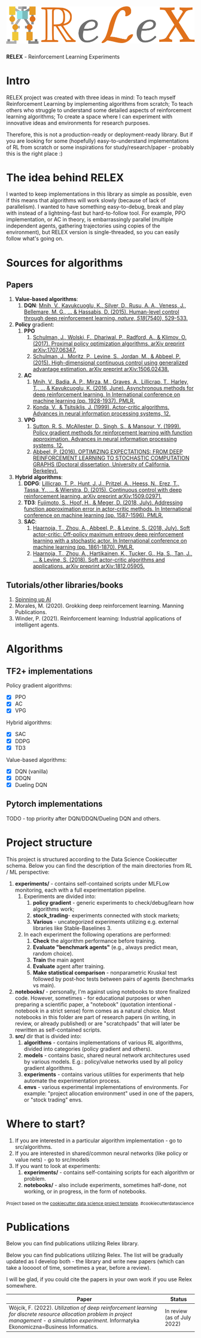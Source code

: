![relex logo](relex_logo.svg)
==============================
**RELEX** - Reinforcement Learning Experiments

# Intro

RELEX project was created with three ideas in mind:
To teach myself Reinforcement Learning by implementing algorithms from scratch;
To teach others who struggle to understand some detailed aspects of reinforcement learning algorithms;
To create a space where I can experiment with innovative ideas and environments for research purposes.

Therefore, this is not a production-ready or deployment-ready library. But if you are looking for some (hopefully) easy-to-understand implementations of RL from scratch or some inspirations for study/research/paper - probably this is the right place :)

# The idea behind RELEX

I wanted to keep implementations in this library as simple as possible, even if this means that algorithms will work slowly (because of lack of parallelism). I wanted to have something easy-to-debug, break and play with instead of a lightning-fast but hard-to-follow tool.
For example, PPO implementation, or AC in theory, is embarrassingly parallel (multiple independent agents, gathering trajectories using copies of the environment), but RELEX version is single-threaded, so you can easily follow what's going on.

# Sources for algorithms

## Papers

1. **Value-based algorithms**:
   1. **DQN**: [Mnih, V., Kavukcuoglu, K., Silver, D., Rusu, A. A., Veness, J., Bellemare, M. G., ... & Hassabis, D. (2015). Human-level control through deep reinforcement learning. _nature_, _518_(7540), 529-533.](https://daiwk.github.io/assets/dqn.pdf)
2. **Policy** gradient:
   1. **PPO**
      1. [Schulman, J., Wolski, F., Dhariwal, P., Radford, A., & Klimov, O. (2017). Proximal policy optimization algorithms. arXiv preprint arXiv:1707.06347.](https://arxiv.org/pdf/1707.06347.pdf)
      2. [Schulman, J., Moritz, P., Levine, S., Jordan, M., & Abbeel, P. (2015). High-dimensional continuous control using generalized advantage estimation. arXiv preprint arXiv:1506.02438.](https://arxiv.org/abs/1506.02438)
   2. **AC**
      1. [Mnih, V., Badia, A. P., Mirza, M., Graves, A., Lillicrap, T., Harley, T., ... & Kavukcuoglu, K. (2016, June). Asynchronous methods for deep reinforcement learning. In International conference on machine learning (pp. 1928-1937). PMLR.](https://arxiv.org/pdf/1602.01783.pdf)
      2. [Konda, V., & Tsitsiklis, J. (1999). Actor-critic algorithms. Advances in neural information processing systems, 12.](https://proceedings.neurips.cc/paper/1999/file/6449f44a102fde848669bdd9eb6b76fa-Paper.pdf)
   3. **VPG**
      1. [Sutton, R. S., McAllester, D., Singh, S., & Mansour, Y. (1999). Policy gradient methods for reinforcement learning with function approximation. Advances in neural information processing systems, 12.](https://proceedings.neurips.cc/paper/1999/file/464d828b85b0bed98e80ade0a5c43b0f-Paper.pdf)
      2. [Abbeel, P. (2016). OPTIMIZING EXPECTATIONS: FROM DEEP REINFORCEMENT LEARNING TO STOCHASTIC COMPUTATION GRAPHS (Doctoral dissertation, University of California, Berkeley).](http://joschu.net/docs/thesis.pdf)
3. **Hybrid algorithms**:
   1. **DDPG**: [Lillicrap, T. P., Hunt, J. J., Pritzel, A., Heess, N., Erez, T., Tassa, Y., ... & Wierstra, D. (2015). Continuous control with deep reinforcement learning. arXiv preprint arXiv:1509.02971.](https://arxiv.org/abs/1509.02971)
   2. **TD3**: [Fujimoto, S., Hoof, H., & Meger, D. (2018, July). Addressing function approximation error in actor-critic methods. In International conference on machine learning (pp. 1587-1596). PMLR.](https://arxiv.org/abs/1802.09477) 
   3. **SAC**:
      1. [Haarnoja, T., Zhou, A., Abbeel, P., & Levine, S. (2018, July). Soft actor-critic: Off-policy maximum entropy deep reinforcement learning with a stochastic actor. In International conference on machine learning (pp. 1861-1870). PMLR.](https://arxiv.org/abs/1801.01290)
      2. [Haarnoja, T., Zhou, A., Hartikainen, K., Tucker, G., Ha, S., Tan, J., ... & Levine, S. (2018). Soft actor-critic algorithms and applications. arXiv preprint arXiv:1812.05905.](https://arxiv.org/abs/1812.05905)

## Tutorials/other libraries/books

1. [Spinning up AI](https://spinningup.openai.com/en/latest/index.html)
2. Morales, M. (2020). Grokking deep reinforcement learning. Manning Publications.
3. Winder, P. (2021). Reinforcement learning: Industrial applications of intelligent agents.

# Algorithms

## TF2+ implementations

Policy gradient algorithms:
- [x] PPO
- [x] AC
- [x] VPG

Hybrid algorithms:
- [x] SAC
- [x] DDPG
- [x] TD3

Value-based algorithms:
- [x] DQN (vanilla)
- [x] DDQN
- [x] Dueling DQN

## Pytorch implementations

TODO - top priority after DQN/DDQN/Dueling DQN and others.

# Project structure

This project is structured according to the Data Science Cookiecutter schema. Below you can find the description of the main directories from RL / ML perspective:

1. **experiments/** - contains self-contained scripts under MLFLow monitoring, each with a full experimentation pipeline.
   1. Experiments are divided into:
      1. **policy gradient** - generic experiments to check/debug/learn how algorithms work; 
      2. **stock_trading**- experiments connected with stock markets; 
      3. **Various** - uncategorized experiments utilizing e.g. external libraries like Stable-Baselines 3.
   2. In each experiment the following operations are performed:
         1. **Check** the algorithm performance before training.
         2. **Evaluate "benchmark agents"** (e.g., always predict mean, random choice). 
         3. **Train** the main agent 
         4. **Evaluate** agent after training. 
         5. **Make statistical comparison** - nonparametric Kruskal test followed by post-hoc tests between pairs of agents (benchmarks vs main).
2. **notebooks/** - personally, I'm against using notebooks to store finalized code. However, sometimes - for educational purposes or when preparing a scientific paper, a "notebook" (quotation intentional - notebook in a strict sense) form comes as a natural choice. Most notebooks in this folder are part of research papers (in writing, in review, or already published) or are "scratchpads" that will later be rewritten as self-contained scripts.
3. **src/** dir that is divided into:
   1. **algorithms** - contains implementations of various RL algorithms, divided into categories (policy gradient and others).
   2. **models** - contains basic, shared neural network architectures used by various models. E.g.: policy/value networks used by all policy gradient algorithms.
   3. **experiments** - contains various utilities for experiments that help automate the experimentation process.
   4. **envs** - various experimental implementations of environments. For example: "project allocation environment" used in one of the papers, or "stock trading" envs.

# Where to start?

1. If you are interested in a particular algorithm implementation - go to src/algorithms.
2. If you are interested in shared/common neural networks (like policy or value nets) - go to src/models
3. If you want to look at experiments:
   1. **experiments/** - contains self-containing scripts for each algorithm or problem. 
   2. **notebooks/** - also include experiments, sometimes half-done, not working, or in progress, in the form of notebooks.

<p><small>Project based on the <a target="_blank" href="https://drivendata.github.io/cookiecutter-data-science/">cookiecutter data science project template</a>. #cookiecutterdatascience</small></p>

# Publications

Below you can find publications utilizing Relex library.

Below you can find publications utilizing Relex. The list will be gradually updated as I develop both - the library and write new papers (which can take a looooot of time, sometimes a year, before a review). 

I will be glad, if you could cite the papers in your own work if you use Relex somewhere.


| **Paper** | **Status**                  |
|-----------|-----------------------------|
|Wójcik, F. (2022). *Utilization of deep reinforcement learning for discrete resource allocation problem in project management - a simulation experiment*. Informatyka Ekonomiczna=Business Informatics. | In review (as of July 2022) |
